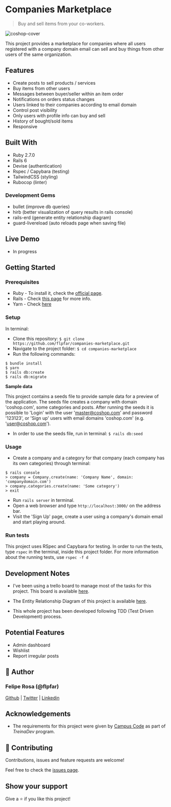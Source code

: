 # Companies Marketplace

> Buy and sell items from your co-workers.

![coshop-cover](https://user-images.githubusercontent.com/15898299/92948655-153abd00-f430-11ea-8e95-1ae641b9740a.jpg)

This project provides a marketplace for companies where all users registered with a company domain email can sell and buy things from other users of the same organization.

## Features

- Create posts to sell products / services
- Buy items from other users
- Messages between buyer/seller within an item order
- Notifications on orders status changes
- Users linked to their companies according to email domain
- Control post visibility
- Only users with profile info can buy and sell
- History of bought/sold items
- Responsive

## Built With

- Ruby 2.7.0
- Rails 6
- Devise (authentication)
- Rspec / Capybara (testing)
- TailwindCSS (styling)
- Rubocop (linter)

### Development Gems

  - bullet (improve db queries)
  - hirb (better visualization of query results in rails console)
  - rails-erd (generate entity relationship diagram)
  - guard-livereload (auto reloads page when saving file)

## Live Demo

- In progress

## Getting Started

### Prerequisites

- Ruby - To install it, check the [official page](https://www.ruby-lang.org/en/documentation/installation/).
- Rails - Check [this page](https://www.theodinproject.com/courses/ruby-on-rails/lessons/your-first-rails-application-ruby-on-rails) for more info.
- Yarn - Check [here](https://classic.yarnpkg.com/en/docs/install/)

### Setup

In terminal:
- Clone this repository: `$ git clone https://github.com/flpfar/companies-marketplace.git `
- Navigate to the project folder: `$ cd companies-marketplace `
- Run the following commands:
```
$ bundle install
$ yarn
$ rails db:create
$ rails db:migrate
```

**Sample data**

This project contains a seeds file to provide sample data for a preview of the application. The seeds file creates a company with domain 'coshop.com', some categories and posts. After running the seeds it is possible to 'Login' with the user 'master@coshop.com' and password '123123', or 'Sign up' users with email domains 'coshop.com' (e.g. 'user@coshop.com').

- In order to use the seeds file, run in terminal: `$ rails db:seed `

### Usage

- Create a company and a category for that company (each company has its own categories) through terminal: 
```
$ rails console
> company = Company.create(name: 'Company Name', domain: 'companydomain.com')
> company.categories.create(name: 'Some category')
> exit
```

- Run `rails server` in terminal.
- Open a web browser and type ` http://localhost:3000/ ` on the address bar.
- Visit the 'Sign Up' page, create a user using a company's domain email and start playing around.

### Run tests

This project uses RSpec and Capybara for testing. In order to run the tests, type `rspec` in the terminal, inside this project folder. For more information about the running tests, use `rspec -f d`

## Development Notes

- I've been using a trello board to manage most of the tasks for this project. This board is available [here](https://trello.com/b/qaJ3KPx4/treinadev-marketplace).

- The Entity Relationship Diagram of this project is available [here](erd.pdf).

- This whole project has been developed following TDD (Test Driven Development) process.

## Potential Features

- Admin dashboard
- Wishlist
- Report irregular posts

## 👤 Author

### Felipe Rosa (@flpfar)

[Github](https://github.com/flpfar) | [Twitter](https://twitter.com/flpfar) | [Linkedin](https://www.linkedin.com/in/felipe-augusto-rosa)

## Acknowledgements

- The requirements for this project were given by [Campus Code](https://www.campuscode.com.br/) as part of *TreinaDev* program.

## 🤝 Contributing

Contributions, issues and feature requests are welcome!

Feel free to check the [issues page](https://github.com/flpfar/world-data/issues).


## Show your support

Give a ⭐️ if you like this project!